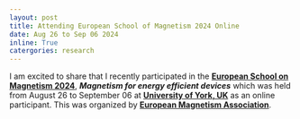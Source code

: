 ```yaml
---
layout: post
title: Attending European School of Magnetism 2024 Online
date: Aug 26 to Sep 06 2024
inline: True
catergories: research
---
```


I am excited to share that I recently participated in the **[European School on Magnetism 2024](https://magnetism.eu/3-esm.htm)**, ***Magnetism for energy efficient devices*** which was held from August 26 to September 06 at **[University of York, UK](https://www.york.ac.uk/)** as an online participant. This was organized by **[European Magnetism Association](https://magnetism.eu/2-magnetism.eu.htm)**.
